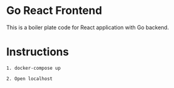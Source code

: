 # Go React Frontend

This is a boiler plate code for React application with Go backend.

# Instructions
```
1. docker-compose up

2. Open localhost

```
